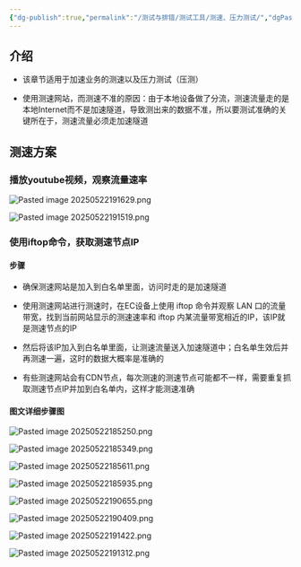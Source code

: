 ```yaml
---
{"dg-publish":true,"permalink":"/测试与排错/测试工具/测速、压力测试/","dgPassFrontmatter":true,"created":"2025-05-22T18:16:48.429+08:00","updated":"2025-06-17T11:38:17.942+08:00"}
---
```



## 介绍

- 该章节适用于加速业务的测速以及压力测试（压测）
  
- 使用测速网站，而测速不准的原因：由于本地设备做了分流，测速流量走的是本地Internet而不是加速隧道，导致测出来的数据不准，所以要测试准确的关键所在于，测速流量必须走加速隧道


## 测速方案

### 播放youtube视频，观察流量速率

![Pasted image 20250522191629.png](/img/user/%E6%B5%8B%E8%AF%95%E4%B8%8E%E6%8E%92%E9%94%99/%E6%B5%8B%E8%AF%95%E5%B7%A5%E5%85%B7/attachments/Pasted%20image%2020250522191629.png)

![Pasted image 20250522191519.png](/img/user/%E6%B5%8B%E8%AF%95%E4%B8%8E%E6%8E%92%E9%94%99/%E6%B5%8B%E8%AF%95%E5%B7%A5%E5%85%B7/attachments/Pasted%20image%2020250522191519.png)

### 使用iftop命令，获取测速节点IP

#### 步骤

- 确保测速网站是加入到白名单里面，访问时走的是加速隧道

- 使用测速网站进行测速时，在EC设备上使用 iftop 命令并观察 LAN 口的流量带宽，找到当前网站显示的测速速率和 iftop 内某流量带宽相近的IP，该IP就是测速节点的IP
  
- 然后将该IP加入到白名单里面，让测速流量送入加速隧道中；白名单生效后并再测速一遍，这时的数据大概率是准确的
  
- 有些测速网站会有CDN节点，每次测速的测速节点可能都不一样，需要重复抓取测速节点IP并加到白名单内，这样才能测速准确


#### 图文详细步骤图


![Pasted image 20250522185250.png](/img/user/%E6%B5%8B%E8%AF%95%E4%B8%8E%E6%8E%92%E9%94%99/%E6%B5%8B%E8%AF%95%E5%B7%A5%E5%85%B7/attachments/Pasted%20image%2020250522185250.png)

![Pasted image 20250522185349.png](/img/user/%E6%B5%8B%E8%AF%95%E4%B8%8E%E6%8E%92%E9%94%99/%E6%B5%8B%E8%AF%95%E5%B7%A5%E5%85%B7/attachments/Pasted%20image%2020250522185349.png)

![Pasted image 20250522185611.png](/img/user/%E6%B5%8B%E8%AF%95%E4%B8%8E%E6%8E%92%E9%94%99/%E6%B5%8B%E8%AF%95%E5%B7%A5%E5%85%B7/attachments/Pasted%20image%2020250522185611.png)

![Pasted image 20250522185935.png](/img/user/%E6%B5%8B%E8%AF%95%E4%B8%8E%E6%8E%92%E9%94%99/%E6%B5%8B%E8%AF%95%E5%B7%A5%E5%85%B7/attachments/Pasted%20image%2020250522185935.png)

![Pasted image 20250522190655.png](/img/user/%E6%B5%8B%E8%AF%95%E4%B8%8E%E6%8E%92%E9%94%99/%E6%B5%8B%E8%AF%95%E5%B7%A5%E5%85%B7/attachments/Pasted%20image%2020250522190655.png)

![Pasted image 20250522190409.png](/img/user/%E6%B5%8B%E8%AF%95%E4%B8%8E%E6%8E%92%E9%94%99/%E6%B5%8B%E8%AF%95%E5%B7%A5%E5%85%B7/attachments/Pasted%20image%2020250522190409.png)

![Pasted image 20250522191422.png](/img/user/%E6%B5%8B%E8%AF%95%E4%B8%8E%E6%8E%92%E9%94%99/%E6%B5%8B%E8%AF%95%E5%B7%A5%E5%85%B7/attachments/Pasted%20image%2020250522191422.png)

![Pasted image 20250522191312.png](/img/user/%E6%B5%8B%E8%AF%95%E4%B8%8E%E6%8E%92%E9%94%99/%E6%B5%8B%E8%AF%95%E5%B7%A5%E5%85%B7/attachments/Pasted%20image%2020250522191312.png)